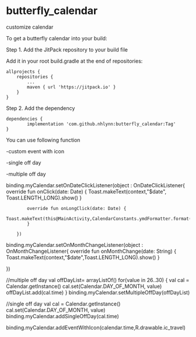 # butterfly_calendar
customize calendar

To get a butterfly calendar into your build:

Step 1. Add the JitPack repository to your build file

Add it in your root build.gradle at the end of repositories:

	allprojects {
		repositories {
			...
			maven { url 'https://jitpack.io' }
		}
	}
  
Step 2. Add the dependency

	dependencies {
	        implementation 'com.github.nhlynn:butterfly_calendar:Tag'
	}


You can use following function 

-custom event with icon

-single off day

-multiple off day

binding.myCalendar.setOnDateClickListener(object : OnDateClickListener{
            override fun onClick(date: Date) {
                Toast.makeText(context,"$date", Toast.LENGTH_LONG).show()
            }

            override fun onLongClick(date: Date) {
                Toast.makeText(this@MainActivity,CalendarConstants.ymdFormatter.format(date),Toast.LENGTH_LONG).show()
            }

        })

binding.myCalendar.setOnMonthChangeListener(object : OnMonthChangeListener{
    override fun onMonthChange(date: String) {
	Toast.makeText(context,"$date",Toast.LENGTH_LONG).show()
    }

})

//multiple off day
val offDayList= arrayListOf<Date>()
for(value in 26..30) {
    val cal = Calendar.getInstance()
    cal.set(Calendar.DAY_OF_MONTH, value)
    offDayList.add(cal.time)
}
binding.myCalendar.setMultipleOffDay(offDayList)

	
//single off day
val cal = Calendar.getInstance()
cal.set(Calendar.DAY_OF_MONTH, value)
binding.myCalendar.addSingleOffDay(cal.time)
	
	
binding.myCalendar.addEventWithIcon(calendar.time,R.drawable.ic_travel)
	
	
	
	
